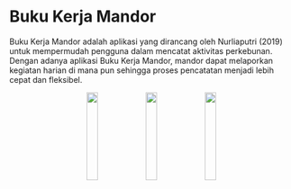 # Buku Kerja Mandor

Buku Kerja Mandor adalah aplikasi yang dirancang oleh Nurliaputri (2019) untuk mempermudah pengguna dalam mencatat aktivitas perkebunan. Dengan adanya aplikasi Buku
Kerja Mandor, mandor dapat melaporkan kegiatan harian di mana pun sehingga proses pencatatan menjadi lebih cepat dan fleksibel.

<p float="left" align="center">
<img src="https://user-images.githubusercontent.com/39584683/218374147-46a6a674-f837-4f6f-9b3e-300b6f15243c.png" width=20%>
<img src="https://user-images.githubusercontent.com/39584683/218374951-39570cdb-b938-4035-a63a-0b73c960d08f.png" width=20%>
<img src="https://user-images.githubusercontent.com/39584683/218375017-c329db52-f559-4812-8037-0a5f20afd44d.png" width=20%>
</p>
